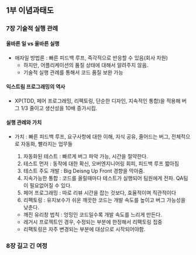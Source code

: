 
## 1부 이념과태도
  
### 7장 기술적 실행 관례

#### 올바른 일 vs 올바른 실행
- 애자일 방법론 : 빠른 피드백 루프, 즉각적으로 반응할 수 있음(회사 차원)
  - 하지만, 어플리케이션의 품질 상태에 대해서 알려주지 않음.
  - 기술적 실행 관례를 통해서 코드 품질 보완 가능 

#### 익스트림 프로그래밍의 역사
- XP(TDD, 페어 프로그래밍, 리펙토링, 단순한 디자인, 지속적인 통합)을 적용해 버그 1/3 줄이고 생산성을 10배 증가시킴. 

#### 실행 관례와 가치
- 가치 : 빠른 피드백 루프, 요구사항에 대한 이해, 지식 공유, 줄어드는 버그, 전체적으로 자동화, 빨라지는 업무들

  1. 자동화된 테스트 : 빠르게 버그 파악 가능, 시간을 절약한다.
  2. 테스트 먼저 : 동작에 대한 확신, 오버엔지니어링 회피, 피드백 루프 짧아짐
  3. 테스트 주도 개발 : Big Deisng Up Front 경향을 막아줌. 
  4. 지속가능한 통합 : 코드를 올릴때마다 테스트가 실행되어 팀원에게 전파. QA팀이 필요없어질 수 있다.
  5. 페어 프로그래밍 : 따로 리뷰 시간을 잡는 것보다, 효율적이며 직관적이다
  6. 리펙토링 : 유지보수가 쉬운 깨끗한 코드는 개발 속도를 높이고 버그 가능성을 낮춘다.
  - 깨진 유리창 법칙 : 엉밍인 코드일수록 개발 속도를 느리게 만든다.
  - 레거시 프로젝트인 경우, 수정되는 부분에 한정해서 리팩토링 집중
  - 리팩토링은 자주 변경되는 부분에 대상으로 시작되어야함. 

### 8장 길고 긴 여정

